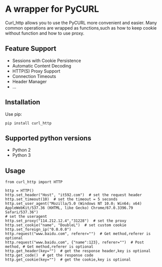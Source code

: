 # A wrapper for PyCURL

Curl_http allows you to use the PyCURL more convenient and easier. Many common operations are wrapped as functions,such as how to keep cookie without function and how to use proxy.

## Feature Support
- Sessions with Cookie Persistence
- Automatic Content Decoding
- HTTP(S) Proxy Support
- Connection Timeouts
- Header Manager
- ...
## Installation

Use pip:

    pip install curl_http
    
## Supported python versions

 - Python 2
 - Python 3

## Usage
```
from curl_http import HTTP

http = HTTP()
http.set_header("Host", "it592.com")  # set the request header
http.set_timeout(10)  # set the timeout = 5 seconds
http.set_user_agent("Mozilla/5.0 (Windows NT 10.0; Win64; x64) AppleWebKit/537.36 (KHTML, like Gecko) Chrome/67.0.3396.79 Safari/537.36")
# set the useragent
http.set_proxy("114.212.12.4","31228")  # set the proxy
http.set_cookie("name", "DoubleL")  # set custom cookie
http.set_foreign_ip("0.0.0.0")
http.request("www.baidu.com", referer="")  # Get method,referer is optional
http.request("www.baidu.com", {"name":123}, referer="")  # Post method, # Get method,referer is optional
http.get_header(key="")  # get the response header,key is optional
http.get_code()  # get the response code
http.get_cookie(key="")  # get the cookie,key is optional

```
